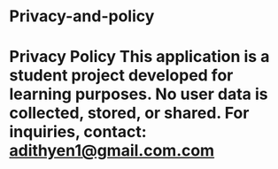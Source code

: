 # Privacy-and-policy
# Privacy Policy This application is a student project developed for learning purposes. No user data is collected, stored, or shared.  For inquiries, contact: adithyen1@gmail.com.com
